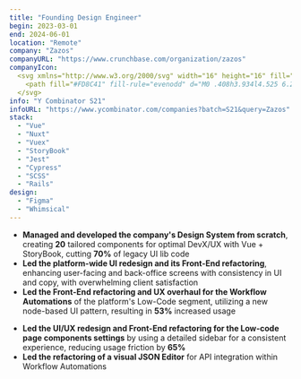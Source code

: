 ```yaml
---
title: "Founding Design Engineer"
begin: 2023-03-01
end: 2024-06-01
location: "Remote"
company: "Zazos"
companyURL: "https://www.crunchbase.com/organization/zazos"
companyIcon:
  <svg xmlns="http://www.w3.org/2000/svg" width="16" height="16" fill="none" viewBox="0 0 16 16">
    <path fill="#FD8C41" fill-rule="evenodd" d="M0 .408h3.934l4.525 6.299c.123.172.22.378.29.618.072.24.107.494.107.762 0 .278-.037.54-.11.784a1.997 1.997 0 0 1-.306.625l-4.47 6.098H0l5.504-7.507L0 .408Zm7.144 0h3.934l4.525 6.299c.123.172.22.378.29.618.072.24.107.494.107.762 0 .278-.037.54-.11.784a1.997 1.997 0 0 1-.306.625l-4.47 6.098h-3.97l5.504-7.507L7.144.408Z" clip-rule="evenodd"/>
  </svg>
info: "Y Combinator S21"
infoURL: "https://www.ycombinator.com/companies?batch=S21&query=Zazos"
stack:
  - "Vue"
  - "Nuxt"
  - "Vuex"
  - "StoryBook"
  - "Jest"
  - "Cypress"
  - "SCSS"
  - "Rails"
design:
  - "Figma"
  - "Whimsical"
---
```


- **⁠Managed and developed the company's Design System from scratch**, creating **20** tailored components for optimal DevX/UX with Vue + StoryBook, cutting **70%** of legacy UI lib code
- **⁠Led the platform-wide UI redesign and its Front-End refactoring**, enhancing user-facing and back-office screens with consistency in UI and copy, with overwhelming client satisfaction
- **⁠Led the Front-End refactoring and UX overhaul for the Workflow Automations** of the platform's Low-Code segment, utilizing a new node-based UI pattern, resulting in **53%** increased usage
<!-- - ⁠**Led the implementation of a pseudo-viewport component** for rendering **9** possible layout views of our platform while ensuring full consistency in navigation between pages using them -->
- **⁠Led the UI/UX redesign and Front-End refactoring for the Low-code page components settings** by using a detailed sidebar for a consistent experience, reducing usage friction by **65%**
- **⁠Led the refactoring of a visual JSON Editor** for API integration within Workflow Automations